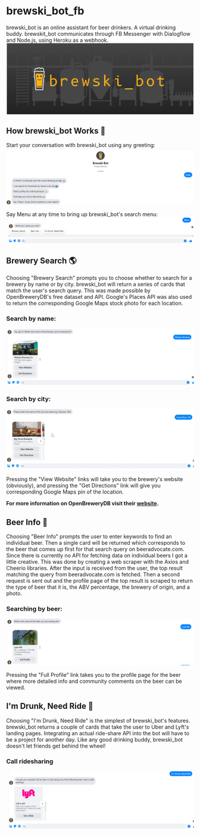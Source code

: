 # brewski_bot_fb
brewski_bot is an online assistant for beer drinkers. A virtual drinking buddy. brewskit_bot communicates through FB Messenger with Dialogflow and Node.js, using Heroku as a webhook.
![Cover image](./public/assets/readme_files/cover.png)

## How brewski_bot Works 🤖
Start your conversation with brewski_bot using any greeting:
![Welcome message](./public/assets/readme_files/welcome.png)

Say Menu at any time to bring up brewski_bot's search menu:
![Menu](./public/assets/readme_files/menu.png)

## Brewery Search 🌎
Choosing "Brewery Search" prompts you to choose whether to search for a brewery by name or by city. brewski_bot will return a series of cards that match the user's search query. This was made possible by OpenBreweryDB's free dataset and API. Google's Places API was also used to return the corresponding Google Maps stock photo for each location.

### Search by name:
![Name search](./public/assets/readme_files/by_name.png)

### Search by city:
![City search](./public/assets/readme_files/by_city.gif)

Pressing the "View Website" links will take you to the brewery's website (obviously), and pressing the "Get Directions" link will give you corresponding Google Maps pin of the location. 

<b>For more information on OpenBreweryDB visit their [website](https://www.openbrewerydb.org/).</b>

## Beer Info 🍺
Choosing "Beer Info" prompts the user to enter keywords to find an individual beer. Then a single card will be returned which corresponds to the beer that comes up first for that search query on beeradvocate.com. Since there is currently no API for fetching data on individual beers I got a little creative. This was done by creating a web scraper with the Axios and Cheerio libraries. After the input is received from the user, the top result matching the query from beeradvocate.com is fetched. Then a second request is sent out and the profile page of the top result is scraped to return the type of beer that it is, the ABV percentage, the brewery of origin, and a photo.

### Searching by beer:
![Beer info](./public/assets/readme_files/beer_info.png)

Pressing the "Full Profile" link takes you to the profile page for the beer where more detailed info and community comments on the beer can be viewed.

## I'm Drunk, Need Ride 🚕
Choosing "I'm Drunk, Need Ride" is the simplest of brewski_bot's features. brewski_bot returns a couple of cards that take the user to Uber and Lyft's landing pages. Integrating an actual ride-share API into the bot will have to be a project for another day. Like any good drinking buddy, brewski_bot doesn't let friends get behind the wheel!

### Call ridesharing
![Drunk](./public/assets/readme_files/drunk.png)
